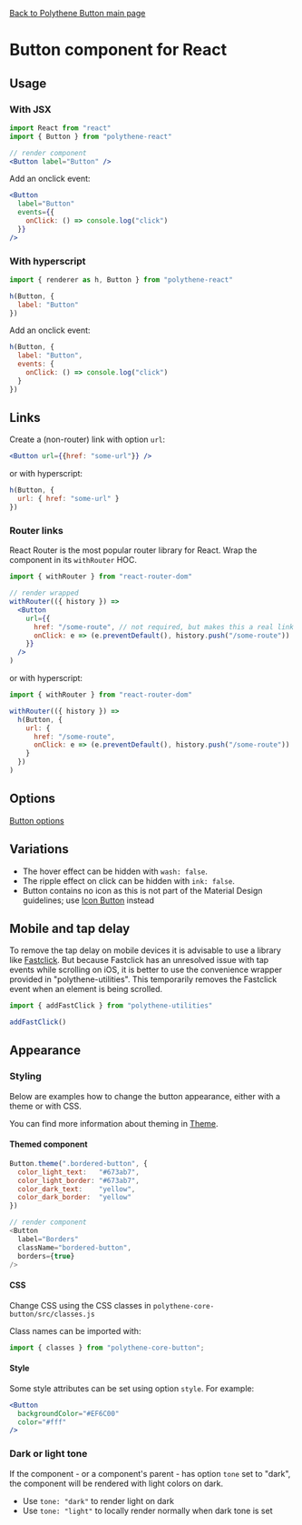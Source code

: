 [Back to Polythene Button main page](../button.md)

# Button component for React



## Usage

### With JSX

~~~jsx
import React from "react"
import { Button } from "polythene-react"

// render component
<Button label="Button" />
~~~

Add an onclick event:

~~~jsx
<Button
  label="Button"
  events={{
    onClick: () => console.log("click")
  }}
/>
~~~

### With hyperscript

~~~javascript
import { renderer as h, Button } from "polythene-react"

h(Button, {
  label: "Button"
})
~~~

Add an onclick event:

~~~javascript
h(Button, {
  label: "Button",
  events: {
    onClick: () => console.log("click")
  }
})
~~~



## Links

Create a (non-router) link with option `url`:

~~~jsx
<Button url={{href: "some-url"}} />
~~~

or with hyperscript:

~~~javascript
h(Button, {
  url: { href: "some-url" }
})
~~~

### Router links

React Router is the most popular router library for React. Wrap the component in its `withRouter` HOC.

~~~jsx
import { withRouter } from "react-router-dom"

// render wrapped
withRouter(({ history }) => 
  <Button
    url={{
      href: "/some-route", // not required, but makes this a real link
      onClick: e => (e.preventDefault(), history.push("/some-route"))
    }}
  />
)
~~~

or with hyperscript:

~~~javascript
import { withRouter } from "react-router-dom"

withRouter(({ history }) => 
  h(Button, {
    url: {
      href: "/some-route",
      onClick: e => (e.preventDefault(), history.push("/some-route"))
    }
  })
)
~~~



## Options

[Button options](Button.md)



## Variations

* The hover effect can be hidden with `wash: false`.
* The ripple effect on click can be hidden with `ink: false`.
* Button contains no icon as this is not part of the Material Design guidelines; use [Icon Button](Button.md) instead



## Mobile and tap delay

To remove the tap delay on mobile devices it is advisable to use a library like [Fastclick](https://github.com/ftlabs/fastclick). But because Fastclick has an unresolved issue with tap events while scrolling on iOS, it is better to use the convenience wrapper provided in "polythene-utilities". This temporarily removes the Fastclick event when an element is being scrolled.

~~~javascript
import { addFastClick } from "polythene-utilities"

addFastClick()
~~~



## Appearance

### Styling

Below are examples how to change the button appearance, either with a theme or with CSS.

You can find more information about theming in [Theme](Theme.md).

#### Themed component

~~~javascript
Button.theme(".bordered-button", {
  color_light_text:   "#673ab7",
  color_light_border: "#673ab7",
  color_dark_text:    "yellow",
  color_dark_border:  "yellow"
})

// render component
<Button
  label="Borders"
  className="bordered-button",
  borders={true}
/>
~~~

#### CSS

Change CSS using the CSS classes in `polythene-core-button/src/classes.js`

Class names can be imported with:

~~~javascript
import { classes } from "polythene-core-button";
~~~

#### Style

Some style attributes can be set using option `style`. For example:

~~~jsx
<Button
  backgroundColor="#EF6C00"
  color="#fff"
/>
~~~

### Dark or light tone

If the component - or a component's parent - has option `tone` set to "dark", the component will be rendered with light colors on dark. 

* Use `tone: "dark"` to render light on dark
* Use `tone: "light"` to locally render normally when dark tone is set


